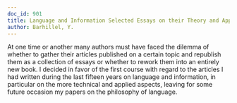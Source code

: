 ```yaml
---
doc_id: 901
title: Language and Information Selected Essays on their Theory and Application
author: Barhillel, Y.
---
```


At one time or another many authors must have faced the dilemma of
whether to gather their articles published on a certain topic and republish
them as a collection of essays or whether to rework them into an entirely
new book.  I decided in favor of the first course with regard to the articles
I had written during the last fifteen years on language and information,
in particular on the more technical and applied aspects, leaving for some
future occasion my papers on the philosophy of language.